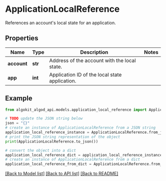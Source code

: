 # ApplicationLocalReference

References an account's local state for an application.

## Properties

Name | Type | Description | Notes
------------ | ------------- | ------------- | -------------
**account** | **str** | Address of the account with the local state. | 
**app** | **int** | Application ID of the local state application. | 

## Example

```python
from algokit_algod_api.models.application_local_reference import ApplicationLocalReference

# TODO update the JSON string below
json = "{}"
# create an instance of ApplicationLocalReference from a JSON string
application_local_reference_instance = ApplicationLocalReference.from_json(json)
# print the JSON string representation of the object
print(ApplicationLocalReference.to_json())

# convert the object into a dict
application_local_reference_dict = application_local_reference_instance.to_dict()
# create an instance of ApplicationLocalReference from a dict
application_local_reference_from_dict = ApplicationLocalReference.from_dict(application_local_reference_dict)
```
[[Back to Model list]](../README.md#documentation-for-models) [[Back to API list]](../README.md#documentation-for-api-endpoints) [[Back to README]](../README.md)


